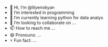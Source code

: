 - 👋 Hi, I’m @lilyenokyan
- 👀 I’m interested in programming
- 🌱 I’m currently learning python for data analys
- 💞️ I’m looking to collaborate on ...
- 📫 How to reach me ...
- 😄 Pronouns: ...
- ⚡ Fun fact: ...

<!---
lilyenokyan/lilyenokyan is a ✨ special ✨ repository because its `README.md` (this file) appears on your GitHub profile.
You can click the Preview link to take a look at your changes.
--->
